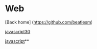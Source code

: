 
# Web 

[Back home] (https://github.com/beatlesm)

[javascript30](https://wesbos.com/javascript30)

[javascript](https://wesbos.com/javascript)**